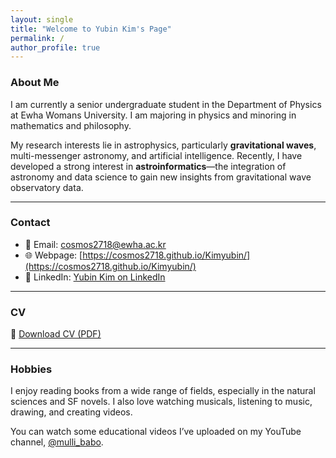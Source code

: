 ```yaml
--- 
layout: single
title: "Welcome to Yubin Kim's Page"
permalink: /
author_profile: true 
---
```

### About Me

I am currently a senior undergraduate student in the Department of Physics at Ewha Womans University. I am majoring in physics and minoring in mathematics and philosophy.

My research interests lie in astrophysics, particularly **gravitational waves**, multi-messenger astronomy, and artificial intelligence. Recently, I have developed a strong interest in **astroinformatics**—the integration of astronomy and data science to gain new insights from gravitational wave observatory data.

---

### Contact

- 📧 Email: [cosmos2718@ewha.ac.kr](mailto:cosmos2718@ewha.ac.kr)  
- 🌐 Webpage: [https://cosmos2718.github.io/Kimyubin/](https://cosmos2718.github.io/Kimyubin/)  
- 💼 LinkedIn: [Yubin Kim on LinkedIn](http://www.linkedin.com/in/yubin-kim-1bb6a32a6)

---

### CV

📄 [Download CV (PDF)](YubinKim_CV_2025_07.pdf)

---

### Hobbies

I enjoy reading books from a wide range of fields, especially in the natural sciences and SF novels. I also love watching musicals, listening to music, drawing, and creating videos.

You can watch some educational videos I’ve uploaded on my YouTube channel, [@mulli_babo](https://www.youtube.com/@mulli_babo).


